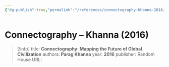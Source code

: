 ```yaml
---
{"dg-publish":true,"permalink":"/references/connectography-khanna-2016/"}
---
```


# Connectography – Khanna (2016)

> [!info]
> title: **Connectography: Mapping the Future of Global Civilization**
> authors: **Parag Khanna**
> year: **2016**
> publisher: Random House
> URL: 



